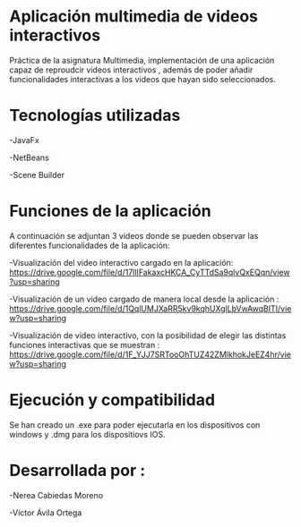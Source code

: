 # Aplicación multimedia de videos interactivos

Práctica de la asignatura Multimedia, implementación de una aplicación capaz de reproudcir videos interactivos , además de poder añadir funcionalidades interactivas a los videos que hayan sido seleccionados.

# Tecnologías utilizadas

-JavaFx

-NetBeans

-Scene Builder

# Funciones de la aplicación
A continuación se adjuntan 3 videos donde se pueden observar las diferentes funcionalidades de la aplicación:

-Visualización del video interactivo cargado en la aplicación: https://drive.google.com/file/d/17llIFakaxcHKCA_CyTTdSa9qlvQxEQqn/view?usp=sharing

-Visualización de un video cargado de manera local desde la aplicación : https://drive.google.com/file/d/1QqlUMJXaRR5kv9kqhUXglLbVwAwqBITI/view?usp=sharing

-Visualización de video interactivo, con la posibilidad de elegir las distintas funciones interactivas que se muestran : https://drive.google.com/file/d/1F_YJJ7SRTooOhTUZ42ZMlkhokJeEZ4hr/view?usp=sharing

# Ejecución y compatibilidad

Se han creado un .exe para poder ejecutarla en los dispositivos con windows y .dmg para los dispositiovs IOS.


# Desarrollada por :

-Nerea Cabiedas Moreno

-Víctor Ávila Ortega
